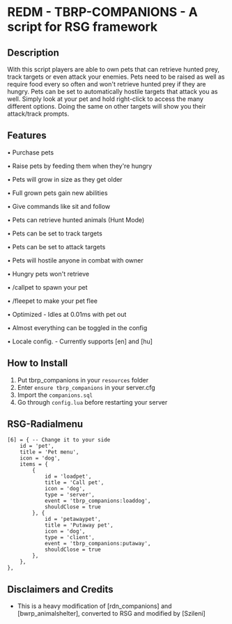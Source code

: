 #  REDM - TBRP-COMPANIONS - A script for RSG framework

## Description

With this script players are able to own pets that can retrieve hunted prey, track targets or even attack your enemies. Pets need to be raised as well as require food every so often and won't retrieve hunted prey if they are hungry. Pets can be set to automatically hostile targets that attack you as well. Simply look at your pet and hold right-click to access the many different options. Doing the same on other targets will show you their attack/track prompts.

## Features

• Purchase pets

• Raise pets by feeding them when they're hungry

• Pets will grow in size as they get older

• Full grown pets gain new abilities

• Give commands like sit and follow

• Pets can retrieve hunted animals (Hunt Mode)

• Pets can be set to track targets

• Pets can be set to attack targets

• Pets will hostile anyone in combat with owner

• Hungry pets won't retrieve

• /callpet to spawn your pet

• /fleepet to make your pet flee

• Optimized - Idles at 0.01ms with pet out	

• Almost everything can be toggled in the config

• Locale config.
    - Currently supports [en] and [hu]


## How to Install
1. Put tbrp_companions in your `resources` folder
2. Enter `ensure tbrp_companions` in your server.cfg
3. Import the `companions.sql`
4. Go through `config.lua` before restarting your server

## RSG-Radialmenu

    [6] = { -- Change it to your side
        id = 'pet',
        title = 'Pet menu',
        icon = 'dog',
        items = {
            {
                id = 'loadpet',
                title = 'Call pet',
                icon = 'dog',
                type = 'server',
                event = 'tbrp_companions:loaddog',
                shouldClose = true
            }, {
                id = 'petawaypet',
                title = 'Putaway pet',
                icon = 'dog',
                type = 'client',
                event = 'tbrp_companions:putaway',
                shouldClose = true
            },
        },
    },

## Disclaimers and Credits
- This is a heavy modification of [rdn_companions] and [bwrp_animalshelter], converted to RSG and modified by [Szileni]
